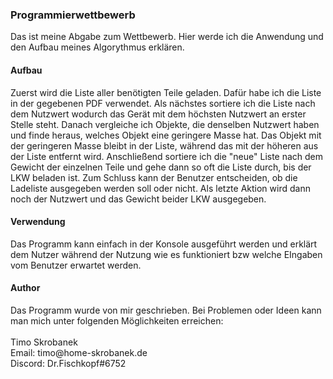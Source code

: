 <h3>Programmierwettbewerb</h3>
<p>Das ist meine Abgabe zum Wettbewerb. Hier werde ich die Anwendung
und den Aufbau meines Algorythmus erklären.</p>

<h4>Aufbau</h4>
<p>Zuerst wird die Liste aller benötigten Teile geladen. Dafür habe ich die 
Liste in der gegebenen PDF verwendet. Als nächstes sortiere ich die Liste nach
dem Nutzwert wodurch das Gerät mit dem höchsten Nutzwert an erster Stelle steht.
Danach vergleiche ich Objekte, die denselben Nutzwert haben und finde heraus, welches Objekt
eine geringere Masse hat. Das Objekt mit der geringeren Masse bleibt in der Liste, während
das mit der höheren aus der Liste entfernt wird. Anschließend sortiere ich die
"neue" Liste nach dem Gewicht der einzelnen Teile und gehe dann so oft die Liste durch,
bis der LKW beladen ist. Zum Schluss kann der Benutzer entscheiden, ob die Ladeliste
ausgegeben werden soll oder nicht. Als letzte Aktion wird dann noch der Nutzwert und das Gewicht 
beider LKW ausgegeben.</p>

<h4>Verwendung</h4>
<p>Das Programm kann einfach in der Konsole ausgeführt werden und erklärt dem Nutzer während
der Nutzung wie es funktioniert bzw welche EIngaben vom Benutzer erwartet werden.</p>

<h4>Author</h4>

<p>Das Programm wurde von mir geschrieben. Bei Problemen oder Ideen kann man mich unter folgenden 
Möglichkeiten erreichen:<br><br>Timo Skrobanek<br>
Email: timo@home-skrobanek.de<br>Discord: Dr.Fischkopf#6752</p>